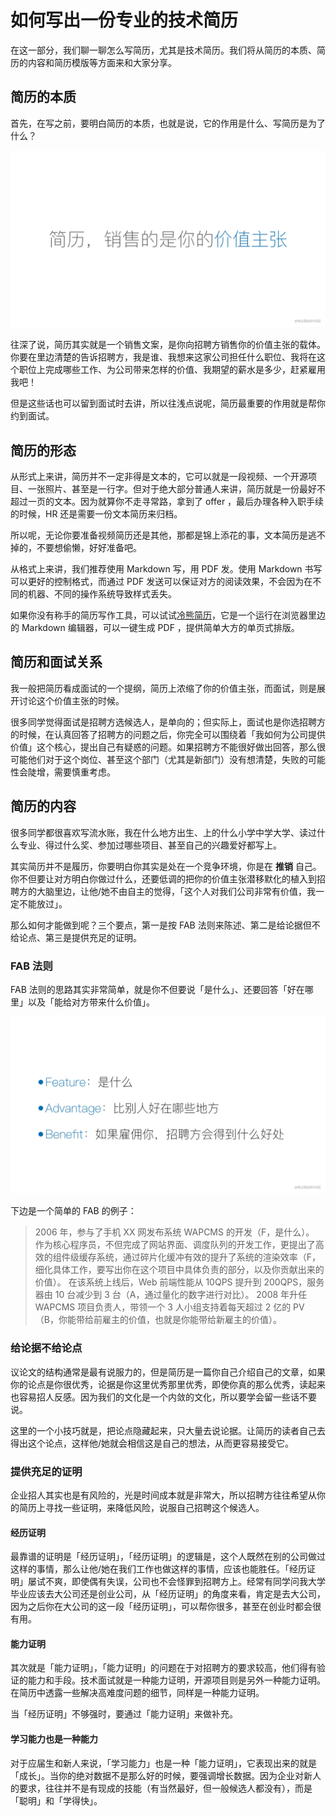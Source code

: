 # 如何写出一份专业的技术简历

在这一部分，我们聊一聊怎么写简历，尤其是技术简历。我们将从简历的本质、简历的内容和简历模版等方面来和大家分享。

## 简历的本质

首先，在写之前，要明白简历的本质，也就是说，它的作用是什么、写简历是为了什么？

![img](../../images/价值主张.awebp)

往深了说，简历其实就是一个销售文案，是你向招聘方销售你的价值主张的载体。你要在里边清楚的告诉招聘方，我是谁、我想来这家公司担任什么职位、我将在这个职位上完成哪些工作、为公司带来怎样的价值、我期望的薪水是多少，赶紧雇用我吧！

但是这些话也可以留到面试时去讲，所以往浅点说呢，简历最重要的作用就是帮你约到面试。

## 简历的形态

从形式上来讲，简历并不一定非得是文本的，它可以就是一段视频、一个开源项目、一张照片、甚至是一行字。但对于绝大部分普通人来讲，简历就是一份最好不超过一页的文本。因为就算你不走寻常路，拿到了 offer ，最后办理各种入职手续的时候，HR 还是需要一份文本简历来归档。

所以呢，无论你要准备视频简历还是其他，那都是锦上添花的事，文本简历是逃不掉的，不要想偷懒，好好准备吧。

从格式上来讲，我们推荐使用 Markdown 写，用 PDF 发。使用 Markdown 书写可以更好的控制格式，而通过 PDF 发送可以保证对方的阅读效果，不会因为在不同的机器、不同的操作系统导致样式丢失。

如果你没有称手的简历写作工具，可以试试[冷熊简历]()，它是一个运行在浏览器里边的 Markdown 编辑器，可以一键生成 PDF ，提供简单大方的单页式排版。

## 简历和面试关系

我一般把简历看成面试的一个提纲，简历上浓缩了你的价值主张，而面试，则是展开讨论这个价值主张的时候。

很多同学觉得面试是招聘方选候选人，是单向的；但实际上，面试也是你选招聘方的时候，在认真回答了招聘方的问题之后，你完全可以围绕着「我如何为公司提供价值」这个核心，提出自己有疑惑的问题。如果招聘方不能很好做出回答，那么很可能他们对于这个岗位、甚至这个部门（尤其是新部门）没有想清楚，失败的可能性会陡增，需要慎重考虑。

## 简历的内容

很多同学都很喜欢写流水账，我在什么地方出生、上的什么小学中学大学、读过什么专业、得过什么奖、参加过哪些项目、甚至自己的兴趣爱好都写上。

其实简历并不是履历，你要明白你其实是处在一个竞争环境，你是在 **推销** 自己。你不但要让对方明白你做过什么，还要低调的把你的价值主张潜移默化的植入到招聘方的大脑里边，让他/她不由自主的觉得，「这个人对我们公司非常有价值，我一定不能放过」。

那么如何才能做到呢？三个要点，第一是按 FAB 法则来陈述、第二是给论据但不给论点、第三是提供充足的证明。

### FAB 法则

FAB 法则的思路其实非常简单，就是你不但要说「是什么」、还要回答「好在哪里」以及「能给对方带来什么价值」。

![img](../../images/FAB法则.awebp)

下边是一个简单的 FAB 的例子：

> 2006 年，参与了手机 XX 网发布系统 WAPCMS 的开发（F，是什么）。 作为核心程序员，不但完成了网站界面、调度队列的开发工作，更提出了高效的组件级缓存系统，通过碎片化缓冲有效的提升了系统的渲染效率（F，细化具体工作，要写出你在这个项目中具体负责的部分，以及你贡献出来的价值）。 在该系统上线后，Web 前端性能从 10QPS 提升到 200QPS，服务器由 10 台减少到 3 台（A，通过量化的数字进行对比）。 2008 年升任 WAPCMS 项目负责人，带领一个 3 人小组支持着每天超过 2 亿的 PV（B，你能带给前雇主的价值，也就是你能带给新雇主的价值）。

### 给论据不给论点

议论文的结构通常是最有说服力的，但是简历是一篇你自己介绍自己的文章，如果你的论点是你很优秀，论据是你这里优秀那里优秀，即使你真的那么优秀，读起来也容易招人反感。因为我们的文化是一个内敛的文化，所以要学会留一些话不要说。

这里的一个小技巧就是，把论点隐藏起来，只大量去说论据。让简历的读者自己去得出这个论点，这样他/她就会相信这是自己的想法，从而更容易接受它。

### 提供充足的证明

企业招人其实也是有风险的，光是时间成本就是非常大，所以招聘方往往希望从你的简历上寻找一些证明，来降低风险，说服自己招聘这个候选人。

#### 经历证明

最靠谱的证明是「经历证明」，「经历证明」的逻辑是，这个人既然在别的公司做过这样的事情，那么让他/她在我们工作也做这样的事情，应该也能胜任。「经历证明」屡试不爽，即使偶有失误，公司也不会怪罪到招聘方上。经常有同学问我大学毕业应该去大公司还是创业公司，从「经历证明」的角度来看，肯定是去大公司，因为之后你在大公司的这一段「经历证明」，可以帮你很多，甚至在创业时都会很有用。

#### 能力证明

其次就是「能力证明」，「能力证明」的问题在于对招聘方的要求较高，他们得有验证的能力和手段。技术面试就是一种能力证明，开源项目则是另外一种能力证明。在简历中透露一些解决高难度问题的细节，同样是一种能力证明。

当「经历证明」不够强时，要通过「能力证明」来做补充。

#### 学习能力也是一种能力

对于应届生和新人来说，「学习能力」也是一种「能力证明」，它表现出来的就是「成长」。当你的绝对数据不是那么好的时候，要强调增长数据。因为企业对新人的要求，往往并不是有现成的技能（有当然最好，但一般候选人都没有），而是「聪明」和「学得快」。
